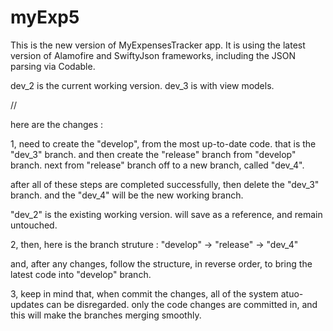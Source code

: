 # myExp5

This is the new version of MyExpensesTracker app.  It is using the latest version of Alamofire and SwiftyJson frameworks, including the JSON parsing via Codable.

dev_2 is the current working version.
dev_3 is with view models.

//

here are the changes :

1,
need to create the "develop", from the most up-to-date code.  that is the "dev_3" branch.  and then create the "release" branch from "develop" branch.  next from "release" branch off to a new branch, called "dev_4".

after all of these steps are completed successfully, then delete the "dev_3" branch.  and the "dev_4" will be the new working branch.

"dev_2" is the existing working version.  will save as a reference, and remain untouched.


2,
then, here is the branch struture : "develop" -> "release" -> "dev_4"

and, after any changes, follow the structure, in reverse order, to bring the latest code into "develop" branch.


3,
keep in mind that, when commit the changes, all of the system atuo-updates can be disregarded.  only the code changes are committed in, and this will make the branches merging smoothly.


